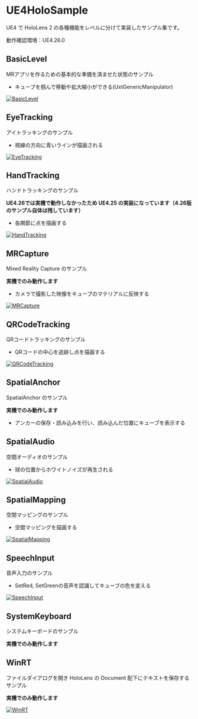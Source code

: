 # UE4HoloSample

UE4 で HoloLens 2 の各種機能をレベルに分けて実装したサンプル集です。

動作確認環境：UE4.26.0

## BasicLevel

MRアプリを作るための基本的な準備を済ませた状態のサンプル

- キューブを掴んで移動や拡大縮小ができる(UxtGenericManipulator)

[![BasicLevel](http://img.youtube.com/vi/t-U9aFP4d_0/0.jpg)](http://www.youtube.com/watch?v=t-U9aFP4d_0 "BasicLevel")

## EyeTracking

アイトラッキングのサンプル

- 視線の方向に青いラインが描画される

[![EyeTracking](http://img.youtube.com/vi/b8a6w-cYvTk/0.jpg)](http://www.youtube.com/watch?v=b8a6w-cYvTk "EyeTracking")

## HandTracking

ハンドトラッキングのサンプル

**UE4.26では実機で動作しなかったため UE4.25 の実装になっています（4.26版のサンプル自体は残しています）**

- 各関節に点を描画する

[![HandTracking](http://img.youtube.com/vi/LOlRYw0nFRI/0.jpg)](http://www.youtube.com/watch?v=LOlRYw0nFRI "HandTracking")

## MRCapture

Mixed Reality Capture のサンプル

**実機でのみ動作します**

- カメラで撮影した映像をキューブのマテリアルに反映する

[![MRCapture](http://img.youtube.com/vi/vMT8NL94Ap0/0.jpg)](http://www.youtube.com/watch?v=vMT8NL94Ap0 "MRCapture")

## QRCodeTracking

QRコードトラッキングのサンプル

- QRコードの中心を追跡し点を描画する

[![QRCodeTracking](http://img.youtube.com/vi/zLLtCiH9-bM/0.jpg)](http://www.youtube.com/watch?v=zLLtCiH9-bM "QRCodeTracking")

## SpatialAnchor

SpatialAnchor のサンプル

**実機でのみ動作します**

- アンカーの保存・読み込みを行い、読み込んだ位置にキューブを表示する

## SpatialAudio

空間オーディオのサンプル

- 球の位置からホワイトノイズが再生される

[![SpatialAudio](http://img.youtube.com/vi/pzE_PEUYVyg/0.jpg)](http://www.youtube.com/watch?v=pzE_PEUYVyg "SpatialAudio")

## SpatialMapping

空間マッピングのサンプル

- 空間マッピングを描画する

[![SpatialMapping](http://img.youtube.com/vi/AeqeetWMEZI/0.jpg)](http://www.youtube.com/watch?v=AeqeetWMEZI "SpatialMapping")

## SpeechInput

音声入力のサンプル

- SetRed, SetGreenの音声を認識してキューブの色を変える

[![SpeechInput](http://img.youtube.com/vi/0JVHpk3xBuI/0.jpg)](http://www.youtube.com/watch?v=0JVHpk3xBuI "SpeechInput")


## SystemKeyboard

システムキーボードのサンプル

**実機でのみ動作します**


## WinRT

ファイルダイアログを開き HoloLens の Document 配下にテキストを保存するサンプル

**実機でのみ動作します**

[![WinRT](http://img.youtube.com/vi/eDfY3qRIejM/0.jpg)](http://www.youtube.com/watch?v=eDfY3qRIejM "WinRT")